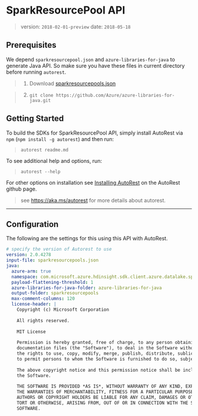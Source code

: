 # SparkResourcePool API 
> version: `2018-02-01-preview`
> date: `2018-05-18`
## Prerequisites
We depend `sparkresourcepool.json` and `azure-libraries-for-java` to generate Java API. So make sure you have these files in current directory before running `autorest`.

> 1.  Download [sparkresourcepools.json](https://github.com/hnihanth/azure-rest-api-specs-pr/blob/SparkResourcePoolSpec/specification/datalake-analytics/data-plane/Microsoft.DataLakeAnalytics/preview/2018-02-01-preview/sparkresourcepools.json)

> 2. `git clone https://github.com/Azure/azure-libraries-for-java.git`
## Getting Started 

To build the SDKs for SparkResourcePool API, simply install AutoRest via `npm` (`npm install -g autorest`) and then run:
> `autorest readme.md`

To see additional help and options, run:
> `autorest --help`

For other options on installation see [Installing AutoRest](https://aka.ms/autorest/install) on the AutoRest github page.

> see https://aka.ms/autorest for more details about autorest.

---

## Configuration 
The following are the settings for this using this API with AutoRest.

``` yaml
# specify the version of Autorest to use
version: 2.0.4278
input-file: sparkresourcepools.json
java:
  azure-arm: true
  namespace: com.microsoft.azure.hdinsight.sdk.client.azure.datalake.sparkserverless
  payload-flattening-threshold: 1
  azure-libraries-for-java-folder: azure-libraries-for-java 
  output-folder: sparkresourcepools
  max-comment-columns: 120
  license-header: |
    Copyright (c) Microsoft Corporation
    
    All rights reserved.
    
    MIT License
    
    Permission is hereby granted, free of charge, to any person obtaining a copy of this software and associated
    documentation files (the "Software"), to deal in the Software without restriction, including without limitation
    the rights to use, copy, modify, merge, publish, distribute, sublicense, and/or sell copies of the Software, and
    to permit persons to whom the Software is furnished to do so, subject to the following conditions:
    
    The above copyright notice and this permission notice shall be included in all copies or substantial portions of
    the Software.
    
    THE SOFTWARE IS PROVIDED *AS IS*, WITHOUT WARRANTY OF ANY KIND, EXPRESS OR IMPLIED, INCLUDING BUT NOT LIMITED TO
    THE WARRANTIES OF MERCHANTABILITY, FITNESS FOR A PARTICULAR PURPOSE AND NONINFRINGEMENT. IN NO EVENT SHALL THE
    AUTHORS OR COPYRIGHT HOLDERS BE LIABLE FOR ANY CLAIM, DAMAGES OR OTHER LIABILITY, WHETHER IN AN ACTION OF CONTRACT,
    TORT OR OTHERWISE, ARISING FROM, OUT OF OR IN CONNECTION WITH THE SOFTWARE OR THE USE OR OTHER DEALINGS IN THE
    SOFTWARE.
```

